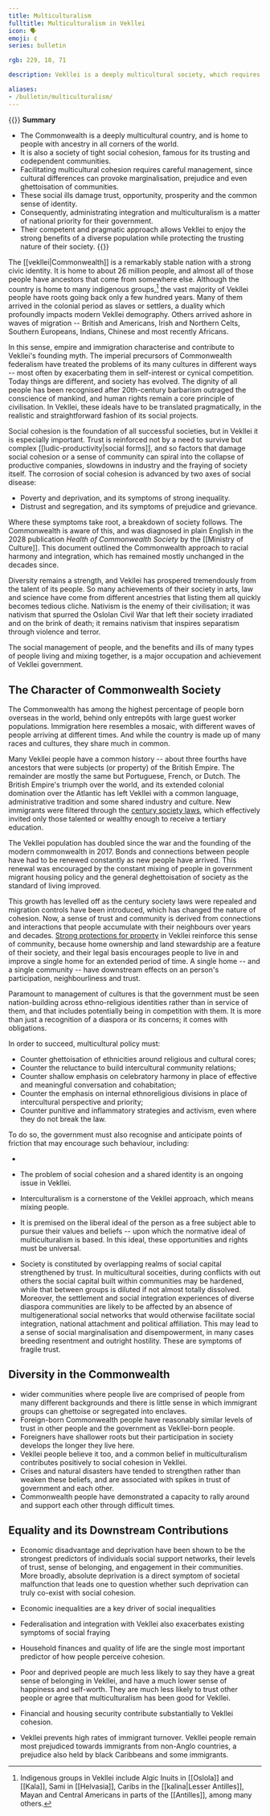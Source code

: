 ```yaml
---
title: Multiculturalism
fulltitle: Multiculturalism in Vekllei
icon: 🗣️
emoji: ¢
series: bulletin

rgb: 229, 18, 71

description: Vekllei is a deeply multicultural society, which requires careful attention to prevent damaging its tight-knit and high-trust communities.

aliases:
- /bulletin/multiculturalism/
---
```

{{<note panel>}}
**Summary**

* The Commonwealth is a deeply multicultural country, and is home to people with ancestry in all corners of the world.
* It is also a society of tight social cohesion, famous for its trusting and codependent communities.
* Facilitating multicultural cohesion requires careful management, since cultural differences can provoke marginalisation, prejudice and even ghettoisation of communities.
* These social ills damage trust, opportunity, prosperity and the common sense of identity.
* Consequently, administrating integration and multiculturalism is a matter of national priority for their government.
* Their competent and pragmatic approach allows Vekllei to enjoy the strong benefits of a diverse population while protecting the trusting nature of their society.
{{</note>}}

The [[vekllei|Commonwealth]] is a remarkably stable nation with a strong civic identity. It is home to about 26 million people, and almost all of those people have ancestors that come from somewhere else. Although the country is home to many indigenous groups,[^indigenous] the vast majority of Vekllei people have roots going back only a few hundred years. Many of them arrived in the colonial period as slaves or settlers, a duality which profoundly impacts modern Vekllei demography. Others arrived ashore in waves of migration -- British and Americans, Irish and Northern Celts, Southern Europeans, Indians, Chinese and most recently Africans.

In this sense, empire and immigration characterise and contribute to Vekllei's founding myth. The imperial precursors of Commonwealth federalism have treated the problems of its many cultures in different ways -- most often by exacerbating them in self-interest or cynical competition. Today things are different, and society has evolved. The dignity of all people has been recognised after 20th-century barbarism outraged the conscience of mankind, and human rights remain a core principle of civilisation. In Vekllei, these ideals have to be translated pragmatically, in the realistic and straightforward fashion of its social projects.

Social cohesion is the foundation of all successful societies, but in Vekllei it is especially important. Trust is reinforced not by a need to survive but complex [[ludic-productivity|social forms]], and so factors that damage social cohesion or a sense of community can spiral into the collapse of productive companies, slowdowns in industry and the fraying of society itself. The corrosion of social cohesion is advanced by two axes of social disease:

* Poverty and deprivation, and its symptoms of strong inequality.
* Distrust and segregation, and its symptoms of prejudice and grievance.

Where these symptoms take root, a breakdown of society follows. The Commonwealth is aware of this, and was diagnosed in plain English in the 2028 publication *Health of Commonwealth Society* by the [[Ministry of Culture]]. This document outlined the Commonwealth approach to racial harmony and integration, which has remained mostly unchanged in the decades since.

Diversity remains a strength, and Vekllei has prospered tremendously from the talent of its people. So many achievements of their society in arts, law and science have come from different ancestries that listing them all quickly becomes tedious cliche. Nativism is the enemy of their civilisation; it was nativism that spurred the Oslolan Civil War that left their society irradiated and on the brink of death; it remains nativism that inspires separatism through violence and terror.

The social management of people, and the benefits and ills of many types of people living and mixing together, is a major occupation and achievement of Vekllei government.

## The Character of Commonwealth Society

The Commonwealth has among the highest percentage of people born overseas in the world, behind only entrepôts with large guest worker populations. Immigration here resembles a mosaic, with different waves of people arriving at different times. And while the country is made up of many races and cultures, they share much in common.

Many Vekllei people have a common history -- about three fourths have ancestors that were subjects (or property) of the British Empire. The remainder are mostly the same but Portuguese, French, or Dutch. The British Empire's triumph over the world, and its extended colonial domination over the Atlantic has left Vekllei with a common language, administrative tradition and some shared industry and culture. New immigrants were filtered through the [century society laws](/century-society), which effectively invited only those talented or wealthy enough to receive a tertiary education.

The Vekllei population has doubled since the war and the founding of the modern commonwealth in 2017. Bonds and connections between people have had to be renewed constantly as new people have arrived. This renewal was encouraged by the constant mixing of people in government migrant housing policy and the general deghettoisation of society as the standard of living improved.

This growth has levelled off as the century society laws were repealed and migration controls have been introduced, which has changed the nature of cohesion. Now, a sense of trust and community is derived from connections and interactions that people accumulate with their neighbours over years and decades. [Strong protections for property](/property/) in Vekllei reinforce this sense of community, because home ownership and land stewardship are a feature of their society, and their legal basis encourages people to live in and improve a single home for an extended period of time. A single home -- and a single community -- have downstream effects on an person's participation, neighbourliness and trust.

Paramount to management of cultures is that the government must be seen nation-building across ethno-religious identities rather than in service of them, and that includes potentially being in competition with them. It is more than just a recognition of a diaspora or its concerns; it comes with obligations.

In order to succeed, multicultural policy must:

* Counter ghettoisation of ethnicities around religious and cultural cores;
* Counter the reluctance to build intercultural community relations;
* Counter shallow emphasis on celebratory harmony in place of effective and meaningful conversation and cohabitation;
* Counter the emphasis on internal ethnoreligious divisions in place of intercultural perspective and priority;
* Counter punitive and inflammatory strategies and activism, even where they do not break the law.

To do so, the government must also recognise and anticipate points of friction that may encourage such behaviour, including:

*


* The problem of social cohesion and a shared identity is an ongoing issue in Vekllei.
* Interculturalism is a cornerstone of the Vekllei approach, which means mixing people.

* It is premised on the liberal ideal of the person as a free subject able to pursue their values and beliefs -- upon which the normative ideal of multiculturalism is based. In this ideal, these opportunities and rights must be universal.
* Society is constituted by overlapping realms of social capital strengthened by trust. In multicultural soceities, during conflicts with out others the social capital built within communities may be hardened, while that between groups is diluted if not almost totally dissolved. Moreover, the settlement and social integration experiences of diverse diaspora communities are likely to be affected by an absence of multigenerational social networks that would otherwise facilitate social integration, national attachment and political affiliation. This may lead to a sense of social marginalisation and disempowerment, in many cases breeding resentment and outright hostility. These are symptoms of fragile trust.

## Diversity in the Commonwealth

* wider communities where people live are comprised of people from many different backgrounds and there is little sense in which immigrant groups can ghettoise or segregated into enclaves.
* Foreign-born Commonwealth people have reasonably similar levels of trust in other people and the government as Vekllei-born people.
* Foreigners have shallower roots but their participation in society develops the longer they live here.
* Vekllei people believe it too, and a common belief in multiculturalism contributes positively to social cohesion in Vekllei.
* Crises and natural disasters have tended to strengthen rather than weaken these beliefs, and are associated with spikes in trust of government and each other.
* Commonwealth people have demonstrated a capacity to rally around and support each other through difficult times.

## Equality and its Downstream Contributions

* Economic disadvantage and deprivation have been shown to be the strongest predictors of individuals social support networks, their levels of trust, sense of belonging, and engagement in their communities. More broadly, absolute deprivation is a direct symptom of societal malfunction that leads one to question whether such deprivation can truly co-exist with social cohesion.

* Economic inequalities are a key driver of social inequalities
* Federalisation and integration with Vekllei also exacerbates existing symptoms of social fraying
* Household finances and quality of life are the single most important predictor of how people perceive cohesion.
* Poor and deprived people are much less likely to say they have a great sense of belonging in Vekllei, and have a much lower sense of happiness and self-worth. They are much less likely to trust other people or agree that multiculturalism has been good for Vekllei.
* Financial and housing security contribute substantially to Vekllei cohesion.
* Vekllei prevents high rates of immigrant turnover. Vekllei people remain most prejudiced towards immigrants from non-Anglo countries, a prejudice also held by black Caribbeans and some immigrants.

[^indigenous]: Indigenous groups in Vekllei include Algic Inuits in [[Oslola]] and [[Kala]], Sami in [[Helvasia]], Caribs in the [[kalina|Lesser Antilles]], Mayan and Central Americans in parts of the [[Antilles]], among many others.